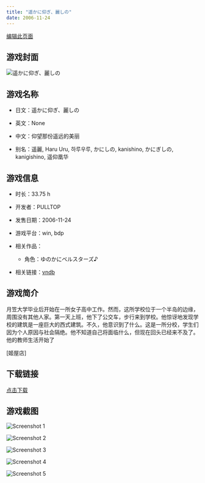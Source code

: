 ```yaml
---
title: "遥かに仰ぎ、麗しの"
date: 2006-11-24
---
```

[编辑此页面](https://github.com/ACG-3/ADV3-source/blob/main/source/_posts/%E9%81%A5%E3%81%8B%E3%81%AB%E4%BB%B0%E3%81%8E%E3%80%81%E9%BA%97%E3%81%97%E3%81%AE.md)

## 游戏封面

![遥かに仰ぎ、麗しの](https%3A//pan.timero.xyz/onedrive/img_lib_001/%E9%81%A5%E3%81%8B%E3%81%AB%E4%BB%B0%E3%81%8E%E3%80%81%E9%BA%97%E3%81%97%E3%81%AE_cover.avif)


## 游戏名称

- 日文：遥かに仰ぎ、麗しの
- 英文：None
- 中文：仰望那份遥远的美丽

- 别名：遥麗, Haru Uru, 하루우루, かにしの, kanishino, かにぎしの, kanigishino, 遥仰凰华


## 游戏信息

- 时长：33.75 h
- 开发者：PULLTOP
- 发售日期：2006-11-24
- 游戏平台：win, bdp
- 相关作品：
   - 角色：ゆのかにベルスターズ♪

- 相关链接：[vndb](https://vndb.org/v604)


## 游戏简介

月笠大学毕业后开始在一所女子高中工作。然而，这所学校位于一个半岛的边缘，周围没有其他人家。第一天上班，他下了公交车，步行来到学校。他惊讶地发现学校的建筑是一座巨大的西式建筑。不久，他意识到了什么。这是一所分校，学生们因为个人原因与社会隔绝。他不知道自己将面临什么，但现在回头已经来不及了。他的教师生活开始了

[姬屋店]


## 下载链接

[点击下载](https://pan.timero.xyz/onedrive/adv_lib_001/%E9%81%A5%E3%81%8B%E3%81%AB%E4%BB%B0%E3%81%8E%E3%80%81%E9%BA%97%E3%81%97%E3%81%AE)


## 游戏截图


![Screenshot 1](https%3A//pan.timero.xyz/onedrive/img_lib_001/%E9%81%A5%E3%81%8B%E3%81%AB%E4%BB%B0%E3%81%8E%E3%80%81%E9%BA%97%E3%81%97%E3%81%AE_Screenshot_1.avif)

![Screenshot 2](https%3A//pan.timero.xyz/onedrive/img_lib_001/%E9%81%A5%E3%81%8B%E3%81%AB%E4%BB%B0%E3%81%8E%E3%80%81%E9%BA%97%E3%81%97%E3%81%AE_Screenshot_2.avif)

![Screenshot 3](https%3A//pan.timero.xyz/onedrive/img_lib_001/%E9%81%A5%E3%81%8B%E3%81%AB%E4%BB%B0%E3%81%8E%E3%80%81%E9%BA%97%E3%81%97%E3%81%AE_Screenshot_3.avif)

![Screenshot 4](https%3A//pan.timero.xyz/onedrive/img_lib_001/%E9%81%A5%E3%81%8B%E3%81%AB%E4%BB%B0%E3%81%8E%E3%80%81%E9%BA%97%E3%81%97%E3%81%AE_Screenshot_4.avif)

![Screenshot 5](https%3A//pan.timero.xyz/onedrive/img_lib_001/%E9%81%A5%E3%81%8B%E3%81%AB%E4%BB%B0%E3%81%8E%E3%80%81%E9%BA%97%E3%81%97%E3%81%AE_Screenshot_5.avif)

